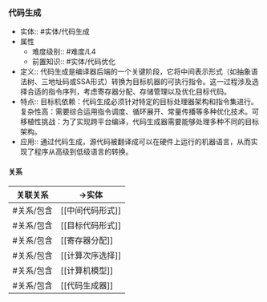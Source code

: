 ###  代码生成 
- 实体:: #实体/代码生成 
- 属性
	- 难度级别:: #难度/L4 
	- 前置知识:: #实体/代码优化 
- 定义:: 代码生成是编译器后端的一个关键阶段，它将中间表示形式（如抽象语法树、三地址码或SSA形式）转换为目标机器的可执行指令。这一过程涉及选择合适的指令序列，考虑寄存器分配、存储管理以及优化目标代码。
- 特点:: 目标机依赖：代码生成必须针对特定的目标处理器架构和指令集进行。复杂性高：需要综合运用指令调度、循环展开、常量传播等多种优化技术。可移植性挑战：为了实现跨平台编译，代码生成器需要能够处理多种不同的目标架构。
- 应用:: 通过代码生成，源代码被翻译成可以在硬件上运行的机器语言，从而实现了程序从高级到低级语言的转换。
#### 关系
| 关联关系 | ->实体 |
| ---- | ---- |
| #关系/包含 | [[中间代码形式]] |
| #关系/包含 | [[目标代码形式]] |
| #关系/包含 | [[寄存器分配]] |
| #关系/包含 | [[计算次序选择]] |
| #关系/包含 | [[计算机模型]] |
| #关系/包含  | [[代码生成器]] |